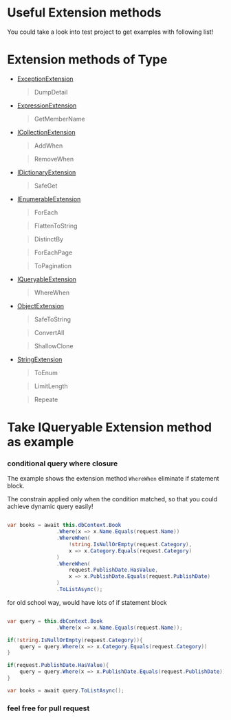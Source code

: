 # Useful Extension methods

You could take a look into test project to get examples with following list!

# Extension methods of Type

* [ExceptionExtension](https://github.com/yozian/Yozian.Extension/blob/master/src/Yozian.Extension.Test//ExceptionExtensionTest.cs)

    >DumpDetail

* [ExpressionExtension](https://github.com/yozian/Yozian.Extension/blob/master/src/Yozian.Extension.Test//ExpressionExtensionTest.cs)

    >GetMemberName

* [ICollectionExtension](https://github.com/yozian/Yozian.Extension/blob/master/src/Yozian.Extension.Test//ICollectionExtensionTest.cs)

    >AddWhen

    >RemoveWhen

* [IDictionaryExtension](https://github.com/yozian/Yozian.Extension/blob/master/src/Yozian.Extension.Test//IDictionaryExtensionTest.cs)

    >SafeGet

* [IEnumerableExtension](https://github.com/yozian/Yozian.Extension/blob/master/src/Yozian.Extension.Test//IEnumerableExtensionTest.cs)

    >ForEach

    >FlattenToString

    >DistinctBy

    >ForEachPage

    >ToPagination

* [IQueryableExtension](https://github.com/yozian/Yozian.Extension/blob/master/src/Yozian.Extension.Test//IQueryableExtensionTest.cs)

    >WhereWhen

* [ObjectExtension](https://github.com/yozian/Yozian.Extension/blob/master/src/Yozian.Extension.Test//ObjectExtensionTest.cs)

    >SafeToString

    >ConvertAll

    >ShallowClone

* [StringExtension](https://github.com/yozian/Yozian.Extension/blob/master/src/Yozian.Extension.Test//StringExtensionTest.cs)

    >ToEnum

    >LimitLength

    >Repeate

# Take IQueryable Extension method as example


### conditional query where closure


The example shows the extension method `WhereWhen` eliminate if statement block.

The constrain applied only when the condition matched, so that you could achieve dynamic query easily!

```csharp

var books = await this.dbContext.Book
                .Where(x => x.Name.Equals(request.Name))
                .WhereWhen(
                    !string.IsNullOrEmpty(request.Category),
                    x => x.Category.Equals(request.Category)
                )
                .WhereWhen(
                    request.PublishDate.HasValue,
                    x => x.PublishDate.Equals(request.PublishDate)
                )
                .ToListAsync();

```


for old school way, would have lots of if statement block

```csharp

var query = this.dbContext.Book
                .Where(x => x.Name.Equals(request.Name));

if(!string.IsNullOrEmpty(request.Category)){
    query = query.Where(x => x.Category.Equals(request.Category))
}

if(request.PublishDate.HasValue){
    query = query.Where(x => x.PublishDate.Equals(request.PublishDate))
}

var books = await query.ToListAsync();


```


### feel free for pull request

